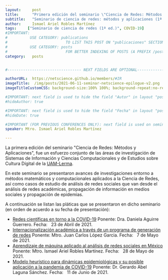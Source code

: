 ```yaml
---
layout:     post
title:      "Primera edición del seminario \"Ciencia de Redes: Métodos y Aplicaciones\""
subtitle:   "Seminario de ciencia de redes: métodos y aplicaciones (1ª ed.)"
author:     Ismael Ariel Robles Martínez
tags:     ["Seminario de ciencia de redes (1ª ed.)", COVID-19]
#IMPORTANT:
#          USE CATEGORY: publications 
#                          TO LIST THIS POST ON "publicaciones" SECTION (ITS ALSO INCLUDED BY DEFAULT IN "Blog" SECTION)
#          USE CATEGORY: posts
#                          FOR BETTER INDEXING OF POSTS (A PREFIX /posts its included in the URL)
category:   posts


#--------------------------------- NEXT FIELDS ARE OPTIONAL--------------------------------

authorURL:  https://netscience.github.io/members/#IR
imageTitle:  /img/posts/2021-06-11-seminar-netscience-epilogue-v2.png
imageTitleCustomCSS: background-size:100% 100%; background-repeat:no-repeat; background-origin:content-box; padding:1em;

#IMPORTANT: next field is used to hide the field "Autor" in layout "post.html".
#hideAuthor: true

#IMPORTANT: next field is used to hide the field "Fecha" in layout "post.html".
#hideDate: true

#IMPORTANT (FOR PREVIOUS CONFERENCES ONLY): next field is used on seminario.html to show the speaker of a previous conference
speaker: Mtro. Ismael Ariel Robles Martínez

---
```


La primera edición del seminario "Ciencia de Redes: Métodos y Aplicaciones", fue un esfuerzo conjunto de las áreas de investigación de <a class="strong-link" style="text-decoration: none" href="http://www.ler.uam.mx/es/UAMLerma/DSIC" target="_blank">Sistemas de Información y Ciencias Computacionales</a> y de <a class="strong-link" style="text-decoration: none" href="http://www.ler.uam.mx/es/UAMLerma/areasInvestigacionEC" target="_blank">Estudios sobre Cultura Dígital</a>
 de la <a class="strong-link" href="http://www.ler.uam.mx" target="_blank">UAM-Lerma</a>.

 En este seminario se presentaron avances de investigaciones entorno a métodos matemáticos y computacionales aplicados a la Ciencia de Redes, así como casos de estudio de análisis de redes sociales que van desde el análisis de redes académicas, propagación de información en medios sociales y propagación de epidemias.

A continuación se listan las pláticas que se presentaron en dicho seminario (en orden de acuerdo a su fecha de presentación):

<ul class="post-summary-list">          
<li>
  <a class="strong-link" href="/posts/2021/04/23/seminar-conference-DAG/">Redes científicas en torno a la COVID-19</a>
  <span class="post-summary-author">Ponente: Dra. Daniela Aguirre Guerrero.</span>      
  <span class="post-summary-date">  Fecha:&nbsp;&nbsp; <time datetime="2021-04-23T00:00:00-05:00" itemprop="datePublished">23 de Abril de 2021</time>.</span>
</li>

<li>
  <a class="strong-link" href="/posts/2021/05/07/seminar-conference-JCL/">Internacionalización académica a través de un programa de generación de redes</a>
  <span class="post-summary-author">Ponente: Mtro. Juan Carlos López Garcia.</span>      
  <span class="post-summary-date">  Fecha:&nbsp;&nbsp; <time datetime="2021-05-07T00:00:00-05:00" itemprop="datePublished">7 de Mayo de 2021</time>.</span>
</li>

<li>
  <a class="strong-link" href="/posts/2021/05/28/seminar-conference-IAR/">Aprendizaje de máquina aplicado al análisis de redes sociales en México</a>
  <span class="post-summary-author">Ponente: Mtro. Ismael Ariel Robles Martínez.</span>      
  <span class="post-summary-date">  Fecha:&nbsp;&nbsp; <time datetime="2021-05-28T00:00:00-05:00" itemprop="datePublished">28 de Mayo de 2021</time>.</span>
</li>

<li>
  <a class="strong-link" href="https://youtu.be/qTIgpwYcuhI">Modelo heurístico para dinámicas epidemiológicas y su posible aplicación a la pandemia de COVID-19</a>
  <span class="post-summary-author">Ponente: Dr. Gerardo Abel Laguna Sánchez.</span>      
  <span class="post-summary-date">  Fecha:&nbsp;&nbsp; <time datetime="2021-05-28T00:00:00-05:00" itemprop="datePublished">11 de Junio de 2021</time>.</span>
</li>
</ul>
